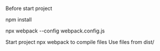 Before start project

npm install

npx webpack --config webpack.config.js

Start project
npx webpack to compile files
Use files from dist/
